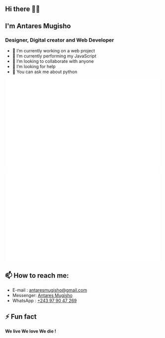 ## Hi there 👋🏽

## I'm Antares Mugisho

### Designer, Digital creator and Web Developer 

- 🔭 I’m currently working on a web project
- 🌱 I’m currently performing my JavaScript
- 👯 I’m looking to collaborate with anyone
- 🤔 I’m looking for help
- 💬 You can ask me about python

![](https://github.com/antaresmugisho/GithubStats/blob/master/generated/languages.svg#gh-dark-mode-only)
![](https://github.com/antaresmugisho/GithubStats/blob/master/generated/overview.svg#gh-dark-mode-only)

## 📫 How to reach me: 
- E-mail   : [antaresmugisho@gmail.com](mailto:antaresmugisho@gmail.com)
- Messenger: [Antares Mugisho](https://m.me/Antaresmugisho)
- WhatsApp : [+243 97 90 47 269](https://wa.me/243979047269)

## ⚡ Fun fact 
__We live We love We die !__


<!---
AntaresMugisho/AntaresMugisho is a ✨ special ✨ repository because its `README.md` (this file) appears on your GitHub profile.
You can click the Preview link to take a look at your changes.
--->
